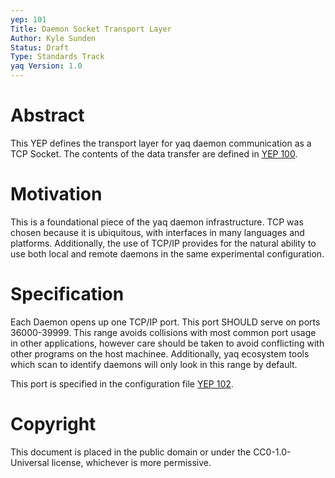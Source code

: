 ```yaml
---
yep: 101
Title: Daemon Socket Transport Layer
Author: Kyle Sunden
Status: Draft
Type: Standards Track
yaq Version: 1.0
---
```


# Abstract

This YEP defines the transport layer for yaq daemon communication as a TCP Socket.
The contents of the data transfer are defined in [YEP 100](https://yeps.yaq.fyi/yep-100).

# Motivation

This is a foundational piece of the yaq daemon infrastructure.
TCP was chosen because it is ubiquitous, with interfaces in many languages and platforms.
Additionally, the use of TCP/IP provides for the natural ability to use both local and remote daemons in the same experimental configuration.

# Specification

Each Daemon opens up one TCP/IP port.
This port SHOULD serve on ports 36000-39999.
This range avoids collisions with most common port usage in other applications, however care should be taken to avoid conflicting with other programs on the host machinee.
Additionally, yaq ecosystem tools which scan to identify daemons will only look in this range by default.

This port is specified in the configuration file [YEP 102](https://yeps.yaq.fyi/yep-102).

# Copyright

This document is placed in the public domain or under the
CC0-1.0-Universal license, whichever is more permissive.

